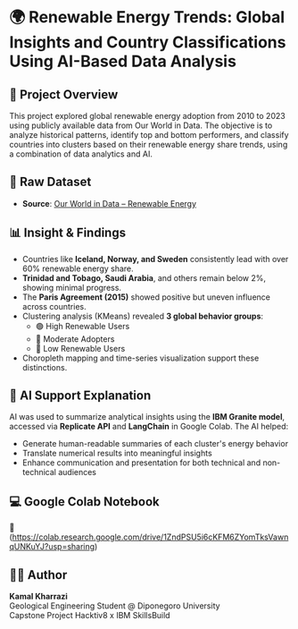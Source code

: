 # 🌍 Renewable Energy Trends: Global Insights and Country Classifications Using AI-Based Data Analysis

## 📌 Project Overview
This project explored global renewable energy adoption from 2010 to 2023 using publicly available data from Our World in Data. The objective is to analyze historical patterns, identify top and bottom performers, and classify countries into clusters based on their renewable energy share trends, using a combination of data analytics and AI.

## 📁 Raw Dataset
- **Source**: [Our World in Data – Renewable Energy](https://ourworldindata.org/renewable-energy)

## 📊 Insight & Findings
- Countries like **Iceland, Norway, and Sweden** consistently lead with over 60% renewable energy share.
- **Trinidad and Tobago, Saudi Arabia**, and others remain below 2%, showing minimal progress.
- The **Paris Agreement (2015)** showed positive but uneven influence across countries.
- Clustering analysis (KMeans) revealed **3 global behavior groups**:
  - 🟢 High Renewable Users  
  - 🔵 Moderate Adopters  
  - 🔴 Low Renewable Users
- Choropleth mapping and time-series visualization support these distinctions.

## 🤖 AI Support Explanation
AI was used to summarize analytical insights using the **IBM Granite model**, accessed via **Replicate API** and **LangChain** in Google Colab. The AI helped:
- Generate human-readable summaries of each cluster's energy behavior
- Translate numerical results into meaningful insights
- Enhance communication and presentation for both technical and non-technical audiences

## 💻 Google Colab Notebook
📓 (https://colab.research.google.com/drive/1ZndPSU5i6cKFM6ZYomTksVawnqUNKuYJ?usp=sharing)

## 👨‍💻 Author
**Kamal Kharrazi**  
Geological Engineering Student @ Diponegoro University  
Capstone Project Hacktiv8 x IBM SkillsBuild

